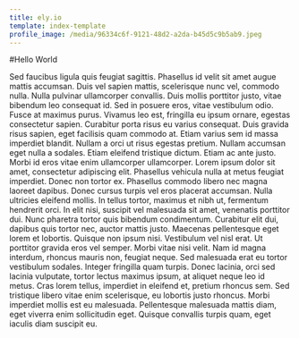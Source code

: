 ```yaml
---
title: ely.io
template: index-template
profile_image: /media/96334c6f-9121-48d2-a2da-b45d5c9b5ab9.jpeg
---
```


#Hello World

Sed faucibus ligula quis feugiat sagittis. Phasellus id velit sit amet augue mattis accumsan. Duis vel sapien mattis, scelerisque nunc vel, commodo nulla. Nulla pulvinar ullamcorper convallis. Duis mollis porttitor justo, vitae bibendum leo consequat id. Sed in posuere eros, vitae vestibulum odio. Fusce at maximus purus. Vivamus leo est, fringilla eu ipsum ornare, egestas consectetur sapien. Curabitur porta risus eu varius consequat.  Duis gravida risus sapien, eget facilisis quam commodo at. Etiam varius sem id massa imperdiet blandit. Nullam a orci ut risus egestas pretium. Nullam accumsan eget nulla a sodales. Etiam eleifend tristique dictum. Etiam ac ante justo. Morbi id eros vitae enim ullamcorper ullamcorper. Lorem ipsum dolor sit amet, consectetur adipiscing elit. Phasellus vehicula nulla at metus feugiat imperdiet. Donec non tortor ex. Phasellus commodo libero nec magna laoreet dapibus. Donec cursus turpis vel eros placerat accumsan. Nulla ultricies eleifend mollis. In tellus tortor, maximus et nibh ut, fermentum hendrerit orci. In elit nisi, suscipit vel malesuada sit amet, venenatis porttitor dui.  Nunc pharetra tortor quis bibendum condimentum. Curabitur elit dui, dapibus quis tortor nec, auctor mattis justo. Maecenas pellentesque eget lorem et lobortis. Quisque non ipsum nisi. Vestibulum vel nisl erat. Ut porttitor gravida eros vel semper. Morbi vitae nisi velit. Nam id magna interdum, rhoncus mauris non, feugiat neque. Sed malesuada erat eu tortor vestibulum sodales. Integer fringilla quam turpis. Donec lacinia, orci sed lacinia vulputate, tortor lectus maximus ipsum, at aliquet neque leo id metus. Cras lorem tellus, imperdiet in eleifend et, pretium rhoncus sem. Sed tristique libero vitae enim scelerisque, eu lobortis justo rhoncus. Morbi imperdiet mollis est eu malesuada. Pellentesque malesuada mattis diam, eget viverra enim sollicitudin eget. Quisque convallis turpis quam, eget iaculis diam suscipit eu. 
